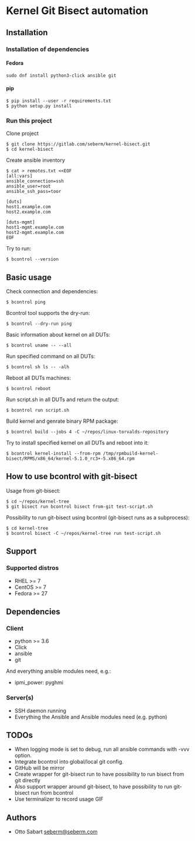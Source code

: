 # Kernel Git Bisect automation


## Installation

### Installation of dependencies

#### Fedora
```
sudo dnf install python3-click ansible git
```

#### pip
```
$ pip install --user -r requirements.txt
$ python setup.py install
```

### Run this project
Clone project
```
$ git clone https://gitlab.com/seberm/kernel-bisect.git
$ cd kernel-bisect
```

Create ansible inventory
```
$ cat > remotes.txt <<EOF
[all:vars]
ansible_connection=ssh
ansible_user=root
ansible_ssh_pass=toor

[duts]
host1.example.com
host2.example.com

[duts-mgmt]
host1-mgmt.example.com
host2-mgmt.example.com
EOF
```

Try to run:
```
$ bcontrol --version
```

## Basic usage
Check connection and dependencies:
```
$ bcontrol ping
```

Bcontrol tool supports the dry-run:
```
$ bcontrol --dry-run ping
```

Basic information about kernel on all DUTs:
```
$ bcontrol uname -- --all
```

Run specified command on all DUTs:
```
$ bcontrol sh ls -- -alh
```

Reboot all DUTs machines:
```
$ bcontrol reboot
```

Run script.sh in all DUTs and return the output:
```
$ bcontrol run script.sh
```

Build kernel and genrate binary RPM package:
```
$ bcontrol build --jobs 4 -C ~/repos/linux-torvalds-repository
```

Try to install specified kernel on all DUTs and reboot into it:
```
$ bcontrol kernel-install --from-rpm /tmp/rpmbuild-kernel-bisect/RPMS/x86_64/kernel-5.1.0_rc3+-5.x86_64.rpm
```

## How to use bcontrol with git-bisect

Usage from git-bisect:
```
$ cd ~/repos/kernel-tree
$ git bisect run bcontrol bisect from-git test-script.sh
```

Possibility to run git-bisect using bcontrol (git-bisect runs as a subprocess):
```
$ cd kernel-tree
$ bcontrol bisect -C ~/repos/kernel-tree run test-script.sh
```

## Support

### Supported distros
* RHEL >= 7
* CentOS >= 7
* Fedora >= 27

## Dependencies

### Client
* python >= 3.6
* Click
* ansible
* git

And everything ansible modules need, e.g.:
* ipmi\_power: pyghmi

### Server(s)
* SSH daemon running
* Everything the Ansible and Ansible modules need (e.g. python)

## TODOs
* When logging mode is set to debug, run all ansible commands with -vvv option.
* Integrate bcontrol into global/local git config.
* GitHub will be mirror
* Create wrapper for git-bisect run to have possibility to run bisect from git directly
* Also support wrapper around git-bisect, to have possibility to run git-bisect run from bcontrol
* Use terminalizer to record usage GIF

## Authors
* Otto Sabart <seberm@seberm.com>

